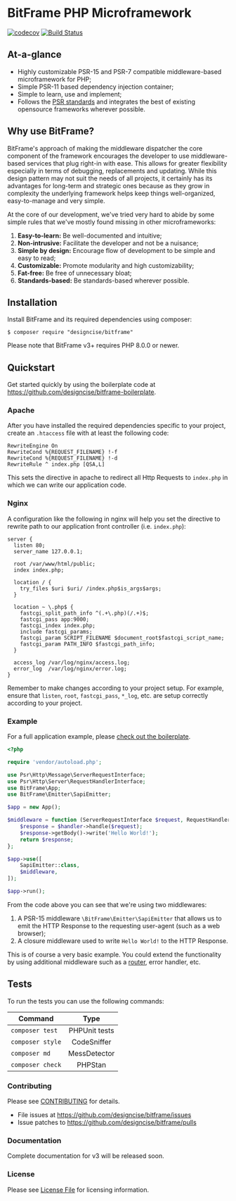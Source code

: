 # BitFrame PHP Microframework

[![codecov](https://codecov.io/gh/designcise/bitframe/branch/master/graph/badge.svg)](https://codecov.io/gh/designcise/bitframe)
[![Build Status](https://travis-ci.org/designcise/bitframe.svg?branch=master)](https://travis-ci.org/designcise/bitframe)

## At-a-glance

* Highly customizable PSR-15 and PSR-7 compatible middleware-based microframework for PHP;
* Simple PSR-11 based dependency injection container;
* Simple to learn, use and implement;
* Follows the [PSR standards](http://www.php-fig.org/) and integrates the best of existing opensource frameworks wherever possible.

## Why use BitFrame?

BitFrame's approach of making the middleware dispatcher the core component of the framework encourages the developer to use middleware-based services that plug right-in with ease. This allows for greater flexibility especially in terms of debugging, replacements and updating. While this design pattern may not suit the needs of all projects, it certainly has its advantages for long-term and strategic ones because as they grow in complexity the underlying framework helps keep things well-organized, easy-to-manage and very simple.

At the core of our development, we've tried very hard to abide by some simple rules that we've mostly found missing in other microframeworks:

1. **Easy-to-learn:** Be well-documented and intuitive;
1. **Non-intrusive:** Facilitate the developer and not be a nuisance;
1. **Simple by design:** Encourage flow of development to be simple and easy to read;
1. **Customizable:** Promote modularity and high customizability;
1. **Fat-free:** Be free of unnecessary bloat;
1. **Standards-based:** Be standards-based wherever possible.

## Installation

Install BitFrame and its required dependencies using composer:

```
$ composer require "designcise/bitframe"
```

Please note that BitFrame v3+ requires PHP 8.0.0 or newer.

## Quickstart

Get started quickly by using the boilerplate code at https://github.com/designcise/bitframe-boilerplate.

### Apache

After you have installed the required dependencies specific to your project, create an `.htaccess` file with at least the following code:

```apacheconfig
RewriteEngine On
RewriteCond %{REQUEST_FILENAME} !-f
RewriteCond %{REQUEST_FILENAME} !-d
RewriteRule ^ index.php [QSA,L]
```

This sets the directive in apache to redirect all Http Requests to `index.php` in which we can write our application code.

### Nginx

A configuration like the following in nginx will help you set the directive to rewrite path to our application front controller (i.e. `index.php`):

```
server {
  listen 80;
  server_name 127.0.0.1;

  root /var/www/html/public;
  index index.php;

  location / {
    try_files $uri $uri/ /index.php$is_args$args;
  }

  location ~ \.php$ {
    fastcgi_split_path_info ^(.+\.php)(/.+)$;
    fastcgi_pass app:9000;
    fastcgi_index index.php;
    include fastcgi_params;
    fastcgi_param SCRIPT_FILENAME $document_root$fastcgi_script_name;
    fastcgi_param PATH_INFO $fastcgi_path_info;
  }

  access_log /var/log/nginx/access.log;
  error_log  /var/log/nginx/error.log;
}
```

Remember to make changes according to your project setup. For example, ensure that `listen`, `root`, `fastcgi_pass`, `*_log`, etc. are setup correctly according to your project.

### Example

For a full application example, please [check out the boilerplate](https://github.com/designcise/bitframe-boilerplate).

```php
<?php

require 'vendor/autoload.php';

use Psr\Http\Message\ServerRequestInterface;
use Psr\Http\Server\RequestHandlerInterface;
use BitFrame\App;
use BitFrame\Emitter\SapiEmitter;

$app = new App();

$middleware = function (ServerRequestInterface $request, RequestHandlerInterface $handler) {
    $response = $handler->handle($request);
    $response->getBody()->write('Hello World!');
    return $response;
};

$app->use([
    SapiEmitter::class,
    $middleware,
]);

$app->run();
```

From the code above you can see that we're using two middlewares: 

1. A PSR-15 middleware `\BitFrame\Emitter\SapiEmitter` that allows us to emit the HTTP Response to the requesting user-agent (such as a web browser);
1. A closure middleware used to write `Hello World!` to the HTTP Response.

This is of course a very basic example. You could extend the functionality by using additional middleware such as a [router](https://github.com/designcise/bitframe-fastroute), error handler, etc.

## Tests

To run the tests you can use the following commands:

| Command          | Type            |
| ---------------- |:---------------:|
| `composer test`  | PHPUnit tests   |
| `composer style` | CodeSniffer     |
| `composer md`    | MessDetector    |
| `composer check` | PHPStan         |

### Contributing

Please see [CONTRIBUTING](CONTRIBUTING.md) for details.

* File issues at https://github.com/designcise/bitframe/issues
* Issue patches to https://github.com/designcise/bitframe/pulls

### Documentation

Complete documentation for v3 will be released soon.

### License

Please see [License File](LICENSE.md) for licensing information.

